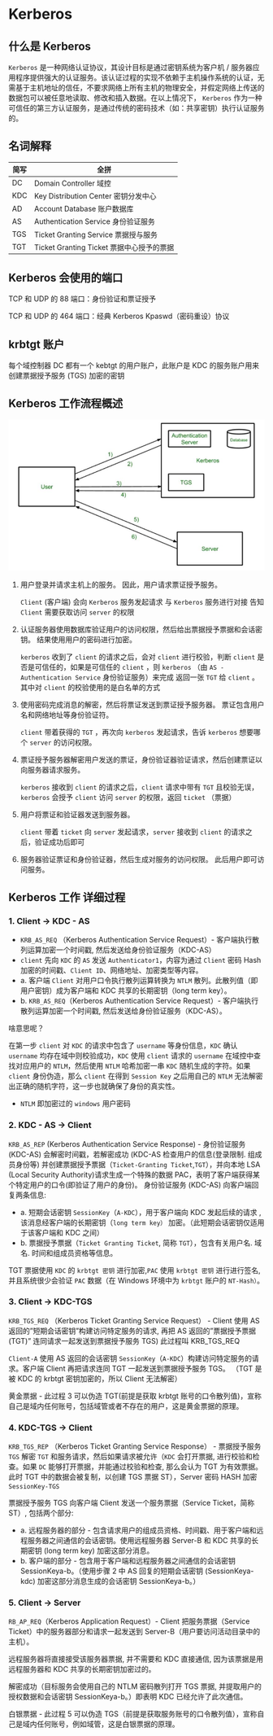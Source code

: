 # Kerberos

## 什么是 Kerberos

`Kerberos` 是一种网络认证协议，其设计目标是通过密钥系统为客户机 / 服务器应用程序提供强大的认证服务。该认证过程的实现不依赖于主机操作系统的认证，无需基于主机地址的信任，不要求网络上所有主机的物理安全，并假定网络上传送的数据包可以被任意地读取、修改和插入数据。在以上情况下， `Kerberos` 作为一种可信任的第三方认证服务，是通过传统的密码技术（如：共享密钥）执行认证服务的。

## 名词解释

| 简写 | 全拼 |
| --- | --- |
| DC | Domain Controller 域控 |
| KDC | Key Distribution Center 密钥分发中心 |
| AD | Account Database 账户数据库 |
| AS | Authentication Service 身份验证服务 |
| TGS | Ticket Granting Service 票据授与服务 |
| TGT | Ticket Granting Ticket 票据中心授予的票据 |

## Kerberos 会使用的端口

TCP 和 UDP 的 88 端口：身份验证和票证授予

TCP 和 UDP 的 464 端口：经典 Kerberos Kpaswd（密码重设）协议

## krbtgt 账户

每个域控制器 DC 都有一个 kebtgt 的用户账户，此账户是 KDC 的服务账户用来创建票据授予服务 (TGS) 加密的密钥

## Kerberos 工作流程概述

![Kerberos flow](img/image_20230808-140854.png)

1. 用户登录并请求主机上的服务。 因此，用户请求票证授予服务。

   `Client` (客户端) 会向 `Kerberos` 服务发起请求 与 `Kerberos` 服务进行对接 告知 `Client` 需要获取访问 `server` 的权限

2. 认证服务器使用数据库验证用户的访问权限，然后给出票据授予票据和会话密钥。  结果使用用户的密码进行加密。

    `kerberos` 收到了 `client` 的请求之后，会对 `client` 进行校验，判断 `client` 是否是可信任的，如果是可信任的 `client` ，则 `kerberos` （由 `AS - Authentication Service` 身份验证服务）来完成 返回一张 `TGT` 给 `client` 。其中对 `client` 的校验使用的是白名单的方式

3. 使用密码完成消息的解密，然后将票证发送到票证授予服务器。 票证包含用户名和网络地址等身份验证符。

    `client` 带着获得的 `TGT` ，再次向 `kerberos` 发起请求，告诉 `kerberos` 想要哪个 `server` 的访问权限。

4. 票证授予服务器解密用户发送的票证，身份验证器验证请求，然后创建票证以向服务器请求服务。

    `kerberos` 接收到 `client` 的请求之后，`client` 请求中带有 `TGT` 且校验无误，`kerberos` 会授予 `client` 访问 `server` 的权限，返回 `ticket` （票据）
5. 用户将票证和验证器发送到服务器。

    `client` 带着 `ticket` 向 `server` 发起请求，`server` 接收到 `client` 的请求之后，验证成功后即可

6. 服务器验证票证和身份验证器，然后生成对服务的访问权限。 此后用户即可访问服务。

## Kerberos 工作 详细过程

### 1. Client → KDC - AS

- `KRB_AS_REQ` （Kerberos Authentication Service Request）- 客户端执行散列运算加密一个时间戳, 然后发送给身份验证服务（KDC-AS）
- `client` 先向 `KDC` 的 `AS` 发送 `Authenticator1`，内容为通过 `Client` 密码 Hash 加密的时间戳、`Client ID`、网络地址、加密类型等内容。
- a. 客户端 `Client` 对用户口令执行散列运算转换为 `NTLM` 散列。此散列值（即用户密钥）成为客户端和 KDC 共享的长期密钥（long term key）。
- b. `KRB_AS_REQ`（Kerberos Authentication Service Request）- 客户端执行散列运算加密一个时间戳, 然后发送给身份验证服务（KDC-AS）。

啥意思呢？

在第一步 `client` 对 `KDC` 的请求中包含了 `username` 等身份信息，`KDC` 确认 `username` 均存在域中则校验成功，`KDC` 使用 `client` 请求的 `username` 在域控中查找对应用户的 `NTLM`，然后使用 `NTLM` 哈希加密一串 `KDC` 随机生成的字符。如果 `client` 身份伪造，那么 `client` 在得到 `Session Key` 之后用自己的 `NTLM` 无法解密出正确的随机字符，这一步也就确保了身份的真实性。

- `NTLM` 即加密过的 `windows` 用户密码

### 2. KDC - AS → Client

`KRB_AS_REP` (Kerberos Authentication Service Response) - 身份验证服务 (KDC-AS) 会解密时间戳，若解密成功 (KDC-AS 检查用户的信息(登录限制. 组成员身份等) 并创建票据授予票据（`Ticket-Granting Ticket`,`TGT`），并向本地 LSA (Local Security Authority)请求生成一个特殊的数据 PAC，表明了客户端获得某个特定用户的口令(即验证了用户的身份)。
身份验证服务 (KDC-AS) 向客户端回复两条信息:

- a. 短期会话密钥 `SessionKey`（`A-KDC`），用于客户端向 KDC 发起后续的请求 , 该消息经客户端的长期密钥（`long term key）` 加密。（此短期会话密钥仅适用于该客户端和 KDC 之间）
- b. 票据授予票据（`Ticket Granting Ticket`, 简称 `TGT`），包含有关用户名. 域名. 时间和组成员资格等信息。

TGT 票据使用 `KDC` 的 `krbtgt 密钥` 进行加密,`PAC` 使用 `krbtgt 密钥` 进行进行签名, 并且系统很少会验证 `PAC` 数据（在 Windows 环境中为 `krbtgt` 账户的 `NT-Hash）`。

### 3. Client → KDC-TGS

`KRB_TGS_REQ` （Kerberos Ticket Granting Service Request） - Client 使用 AS 返回的”短期会话密钥”构建访问特定服务的请求, 再把 AS 返回的”票据授予票据 (TGT)” 连同请求一起发送到票据授予服务 TGS) 此过程叫 KRB_TGS_REQ

`Client-A` 使用 AS 返回的会话密钥 `SessionKey`（`A-KDC`）构建访问特定服务的请求。客户端 Client 再把请求连同 TGT 一起发送到票据授予服务 TGS。
（TGT 是被 KDC 的 krbtgt 密钥加密的，所以 Client 无法解密）

黄金票据 - 此过程 3 可以伪造 TGT(前提是获取 krbtgt 账号的口令散列值)，宣称自己是域内任何账号，包括域管或者不存在的用户，这是黄金票据的原理。

### 4. KDC-TGS → Client

`KRB_TGS_REP` （Kerberos Ticket Granting Service Response） - 票据授予服务 `TGS` 解密 `TGT` 和服务请求，然后如果请求被允许（`KDC` 会打开票据, 进行校验和检查。如果 `DC` 能够打开票据，并能通过校验和检查, 那么会认为 TGT 为有效票据。此时 TGT 中的数据会被复制，以创建 TGS 票据 ST），Server 密码 HASH 加密 `SessionKey-TGS`

票据授予服务 TGS 向客户端 Client 发送一个服务票据（Service Ticket，简称 ST）, 包括两个部分:

- a. 远程服务器的部分 - 包含请求用户的组成员资格、时间戳、用于客户端和远程服务器之间通信的会话密钥。使用远程服务器 Server-B 和 KDC 共享的长期密钥 (long term key) 加密这部分消息。
- b. 客户端的部分 - 包含用于客户端和远程服务器之间通信的会话密钥 SessionKeya-b。（使用步骤 2 中 AS 回复的短期会话密钥 (SessionKeya-kdc) 加密这部分消息生成的会话密钥 SessionKeya-b。）

### 5. Client → Server

`RB_AP_REQ`（Kerberos Application Request）- Client 把服务票据（Service Ticket）中的服务器部分和请求一起发送到 Server-B（用户要访问活动目录中的主机）。

远程服务器将直接接受该服务器票据, 并不需要和 KDC 直接通信, 因为该票据是用远程服务器和 KDC 共享的长期密钥加密过的。

解密成功（目标服务会使用自己的 NTLM 密码散列打开 TGS 票据, 并提取用户的授权数据和会话密钥 SessionKeya-b。）即表明 KDC 已经允许了此次通信。

白银票据 - 此过程 5 可以伪造 TGS（前提是获取服务账号的口令散列值），宣称自己是域内任何账号，例如域管，这是白银票据的原理。
